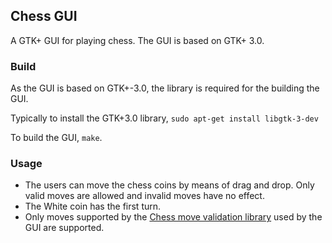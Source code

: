## Chess GUI

A GTK+ GUI for playing chess. The GUI is based on GTK+ 3.0.

### Build
As the GUI is based on GTK+-3.0, the library is required for the building the
GUI.

Typically to install the GTK+3.0 library, `sudo apt-get install libgtk-3-dev`

To build the GUI, `make`.

### Usage
* The users can move the chess coins by means of drag and drop. Only valid moves
  are allowed and invalid moves have no effect.
* The White coin has the first turn.
* Only moves supported by the [Chess move validation library](../../chess_move_validate)
  used by the GUI are supported.
